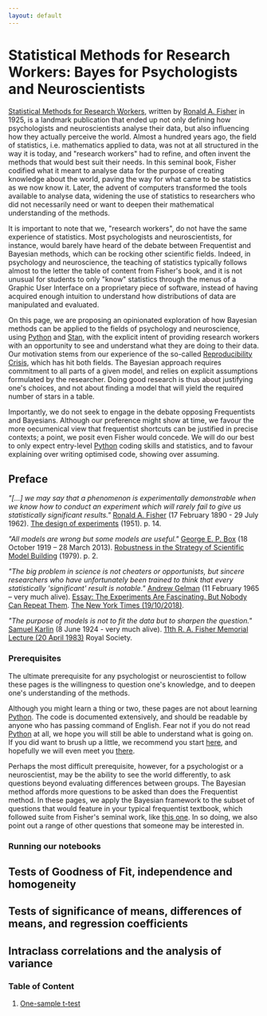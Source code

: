 ```yaml
---
layout: default
---
```


# Statistical Methods for Research Workers: Bayes for Psychologists and Neuroscientists

[Statistical Methods for Research Workers](https://en.wikipedia.org/wiki/Statistical_Methods_for_Research_Workers), written by [Ronald A. Fisher](https://en.wikipedia.org/wiki/Ronald_Fisher) in 1925, is a landmark publication that ended up not only defining how psychologists and neuroscientists analyse their data, but also influencing how they actually perceive the world.
Almost a hundred years ago, the field of statistics, i.e. mathematics applied to data, was not at all structured in the way it is today, and "research workers" had to refine, and often invent the methods that would best suit their needs.
In this seminal book, Fisher codified what it meant to analyse data for the purpose of creating knowledge about the world, paving the way for what came to be statistics as we now know it. Later, the advent of computers transformed the tools available to analyse data, widening the use of statistics to researchers who did not necessarily need or want to deepen their mathematical understanding of the methods.

It is important to note that we, "research workers", do not have the same experience of statistics. Most psychologists and neuroscientists, for instance, would barely have heard of the debate between Frequentist and Bayesian methods, which can be rocking other scientific fields.
Indeed, in psychology and neuroscience, the teaching of statistics typically follows almost to the letter the table of content from Fisher's book, and it is not unusual for students to only "know" statistics through the menus of a Graphic User Interface on a proprietary piece of software, instead of having acquired enough intuition to understand how distributions of data are manipulated and evaluated.

On this page, we are proposing an opinionated exploration of how Bayesian methods can be applied to the fields of psychology and neuroscience, using [Python](https://www.anaconda.com/products/individual) and [Stan](https://mc-stan.org/), with the explicit intent of providing research workers with an opportunity to see and understand what they are doing to their data.
Our motivation stems from our experience of the so-called [Reproducibility Crisis](https://osf.io/qky8t), which has hit both fields.
The Bayesian approach requires commitment to all parts of a given model, and relies on explicit assumptions formulated by the researcher.
Doing good research is thus about justifying one's choices, and not about finding a model that will yield the required number of stars in a table.

Importantly, we do not seek to engage in the debate opposing Frequentists and Bayesians.
Although our preference might show at time, we favour the more oecumenical view that frequentist shortcuts can be justified in precise contexts; a point, we posit even Fisher would concede.
We will do our best to only expect entry-level [Python](https://www.anaconda.com/products/individual) coding skills and statistics, and to favour explaining over writing optimised code, showing over assuming.


## Preface

_"[...] we may say that a phenomenon is experimentally demonstrable when we know how to conduct an experiment which will rarely fail to give us statistically significant results."_
[Ronald A. Fisher](https://en.wikipedia.org/wiki/Ronald_Fisher) (17 February 1890 - 29 July 1962). <ins>The design of experiments</ins> (1951). p. 14.

_"All models are wrong but some models are useful."_
[George E. P. Box](https://en.wikipedia.org/wiki/George_E._P._Box) (18 October 1919 – 28 March 2013). <ins>Robustness in the Strategy of Scientific Model Building</ins> (1979). p. 2.

_"The big problem in science is not cheaters or opportunists, but sincere researchers who have unfortunately been trained to think that every statistically 'significant' result is notable."_
[Andrew Gelman](http://www.stat.columbia.edu/~gelman/) (11 February 1965 – very much alive). <ins>Essay: The Experiments Are Fascinating. But Nobody Can Repeat Them</ins>. [The New York Times (19/10/2018)](https://www.nytimes.com/2018/11/19/science/science-research-fraud-reproducibility.html).

_"The purpose of models is not to fit the data but to sharpen the question."_
[Samuel Karlin](https://en.wikipedia.org/wiki/Samuel_Karlin) (8 June 1924 - very much alive). <ins>11th R. A. Fisher Memorial Lecture (20 April 1983)</ins> Royal Society.


### Prerequisites

The ultimate prerequisite for any psychologist or neuroscientist to follow these pages is the willingness to question one's knowledge, and to deepen one's understanding of the methods.

Although you might learn a thing or two, these pages are not about learning [Python](https://www.anaconda.com/products/individual).
The code is documented extensively, and should be readable by anyone who has passing command of English.
Fear not if you do not read [Python](https://www.anaconda.com/products/individual) at all, we hope you will still be able to understand what is going on. If you did want to brush up a little, we recommend you start [here](https://swcarpentry.github.io/python-novice-inflammation/), and hopefully we will even meet you [there](https://aspp.school/).

Perhaps the most difficult prerequisite, however, for a psychologist or a neuroscientist, may be the ability to see the world differently, to ask questions beyond evaluating differences between groups.
The Bayesian method affords more questions to be asked than does the Frequentist method.
In these pages, we apply the Bayesian framework to the subset of questions that would feature in your typical frequentist textbook, which followed suite from Fisher's seminal work, like  [this one](https://www.amazon.co.uk/Discovering-Statistics-Using-Andy-Field/dp/1446200469).
In so doing, we also point out a range of other questions that someone may be interested in.


### Running our notebooks


## Tests of Goodness of Fit, independence and homogeneity

## Tests of significance of means, differences of means, and regression coefficients

## Intraclass correlations and the analysis of variance


### Table of Content

1. [One-sample t-test](https://nbviewer.jupyter.org/urls/ebrlab.github.io/Statistical-methods-for-research-workers-bayes-for-psychologists-and-neuroscientists/notebooks/Bayesian%20%28one-sample%20t-test%29%20estimation.ipynb#Step-2---Define-the-descriptive-statistical-model-\begin{align*}y_i-&\sim-Normal(\mu,-\sigma)-\\-\mu-&\sim-Normal(0.5,-0.2)-\\-\sigma-&\sim-Exponential(0.1)-\end{align*})
